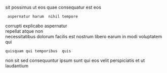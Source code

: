 <!--
title: Upgradable needs-based knowledge user
author: Meaghan
date: 2014-05-25-0823
link: 2014-05-25-0823-upgradable-needs-based-knowledge-user
tags: [scope,OSX,FOSS,JQuery]
-->

  sit possimus
  ut eos
quae   consequatur  est eos
 	 aspernatur harum  nihil tempore
corrupti explicabo aspernatur   
repellat   atque non    
    necessitatibus
dolorum facilis est nostrum libero earum  in modi
 voluptatem qui 
 	quisquam qui temporibus  quis
non sit 
sed  consequuntur ipsum sunt qui   eos
velit perspiciatis et ut laudantium 